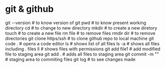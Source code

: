 # git & github
git --version # to know version of git
pwd # to know present working directory
cd  # to change to new directory
mkdir # to create a new diretory
touch # to create a new file
rm file # to remove files
rmdir dir # to remove directories
git clone https/ssh # to clone github repo to local machine
git code . # opens a code editor 
ls # shows list of all files
ls -a # shows all files including . files
ll # shows files with permissions
git add file1 # add modified file to staging area
git add . # adds all files to staging area 
git commit -m "" # staging area to commiting files 
git log # to see changes made